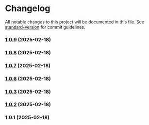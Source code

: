 # Changelog

All notable changes to this project will be documented in this file. See [standard-version](https://github.com/conventional-changelog/standard-version) for commit guidelines.

### [1.0.9](https://github.com/SirGladkov/web-bee-2/compare/v1.0.7...v1.0.9) (2025-02-18)

### [1.0.8](https://github.com/SirGladkov/web-bee-2/compare/v1.0.7...v1.0.8) (2025-02-18)

### [1.0.7](https://github.com/SirGladkov/web-bee-2/compare/v1.0.6...v1.0.7) (2025-02-18)

### [1.0.6](https://github.com/SirGladkov/web-bee-2/compare/v1.0.5...v1.0.6) (2025-02-18)

### [1.0.3](https://github.com/SirGladkov/web-bee-2/compare/v1.0.2...v1.0.3) (2025-02-18)

### [1.0.2](https://github.com/SirGladkov/web-bee-2/compare/v1.0.1...v1.0.2) (2025-02-18)

### 1.0.1 (2025-02-18)
